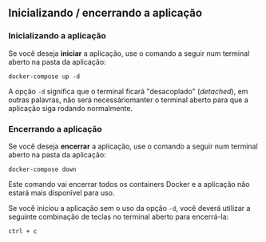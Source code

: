 ## Inicializando / encerrando a aplicação

### Inicializando a aplicação

Se você deseja **iniciar** a aplicação, use o comando a seguir num terminal aberto na pasta da aplicação:

```
docker-compose up -d
```

A opção `-d` significa que o terminal ficará "desacoplado" (*detached*), em outras palavras, não será necessáriomanter o terminal aberto para que a aplicação siga rodando normalmente.

### Encerrando a aplicação

Se você deseja **encerrar** a aplicação, use o comando a seguir num terminal aberto na pasta da aplicação:

```
docker-compose down
```

Este comando vai encerrar todos os containers Docker e a aplicação não estará mais disponível para uso.

Se você iniciou a aplicação sem o uso da opção `-d`, você deverá utilizar a seguinte combinação de teclas no terminal aberto para encerrá-la:

`ctrl + c`